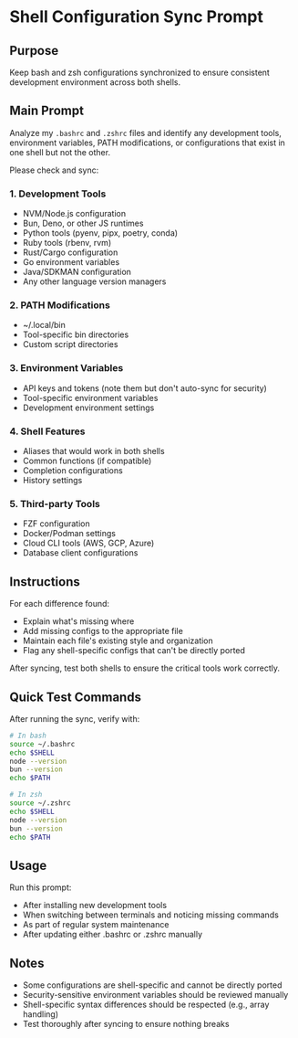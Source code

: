 # Shell Configuration Sync Prompt

## Purpose
Keep bash and zsh configurations synchronized to ensure consistent development environment across both shells.

## Main Prompt

Analyze my `.bashrc` and `.zshrc` files and identify any development tools, environment variables, PATH modifications, or configurations that exist in one shell but not the other. 

Please check and sync:

### 1. Development Tools
- NVM/Node.js configuration
- Bun, Deno, or other JS runtimes
- Python tools (pyenv, pipx, poetry, conda)
- Ruby tools (rbenv, rvm)
- Rust/Cargo configuration
- Go environment variables
- Java/SDKMAN configuration
- Any other language version managers

### 2. PATH Modifications
- ~/.local/bin
- Tool-specific bin directories
- Custom script directories

### 3. Environment Variables
- API keys and tokens (note them but don't auto-sync for security)
- Tool-specific environment variables
- Development environment settings

### 4. Shell Features
- Aliases that would work in both shells
- Common functions (if compatible)
- Completion configurations
- History settings

### 5. Third-party Tools
- FZF configuration
- Docker/Podman settings
- Cloud CLI tools (AWS, GCP, Azure)
- Database client configurations

## Instructions

For each difference found:
- Explain what's missing where
- Add missing configs to the appropriate file
- Maintain each file's existing style and organization
- Flag any shell-specific configs that can't be directly ported

After syncing, test both shells to ensure the critical tools work correctly.

## Quick Test Commands

After running the sync, verify with:

```bash
# In bash
source ~/.bashrc
echo $SHELL
node --version
bun --version
echo $PATH

# In zsh  
source ~/.zshrc
echo $SHELL
node --version
bun --version
echo $PATH
```

## Usage

Run this prompt:
- After installing new development tools
- When switching between terminals and noticing missing commands
- As part of regular system maintenance
- After updating either .bashrc or .zshrc manually

## Notes

- Some configurations are shell-specific and cannot be directly ported
- Security-sensitive environment variables should be reviewed manually
- Shell-specific syntax differences should be respected (e.g., array handling)
- Test thoroughly after syncing to ensure nothing breaks